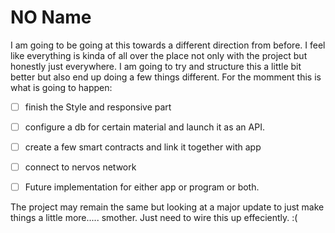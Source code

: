 # NO Name

I am going to be going at this towards a different direction from before. I feel like everything is kinda of all over the place not only with the project but honestly just everywhere. I am going to try and structure this a little bit better but also end up doing a few things different. For the momment this is what is going to happen: 

- [ ] finish the Style and responsive part
- [ ] configure a db for certain material and launch it as an API.
- [ ] create a few smart contracts and link it together with app 
- [ ] connect to nervos network 

- [ ] Future implementation for either app or program or both.


The project may remain the same but looking at a major update to just make things a little more..... smother. Just need to wire this up effeciently. :(
